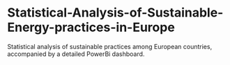 # Statistical-Analysis-of-Sustainable-Energy-practices-in-Europe
Statistical analysis of sustainable practices among European countries, accompanied by a detailed PowerBi dashboard.
